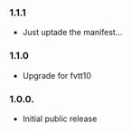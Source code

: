 
### 1.1.1

- Just uptade the manifest...

### 1.1.0

- Upgrade for fvtt10

### 1.0.0.

- Initial public release